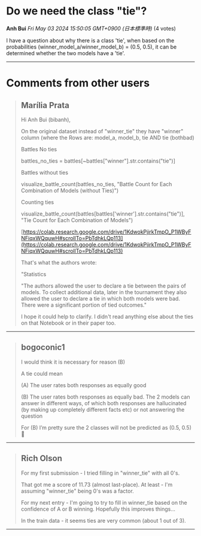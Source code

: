 # Do we need the class "tie"?

**Anh Bui** *Fri May 03 2024 15:50:05 GMT+0900 (日本標準時)* (4 votes)

I have a question about why there is a class 'tie', when based on the probabilities (winner_model_a/winner_model_b) = (0.5, 0.5), it can be determined whether the two models have a 'tie'.



---

 # Comments from other users

> ## Marília Prata
> 
> Hi Anh Bui (bibanh),
> 
> On the original dataset instead of "winner_tie"  they have "winner" column (where the Rows are: model_a, model_b, tie AND tie (bothbad)
> 
> Battles No ties
> 
> battles_no_ties = battles[~battles["winner"].str.contains("tie")]
> 
> Battles without ties
> 
> visualize_battle_count(battles_no_ties, "Battle Count for Each Combination of Models (without Ties)")
> 
> Counting ties
> 
> visualize_battle_count(battles[battles['winner'].str.contains("tie")], "Tie Count for Each Combination of Models")
> 
> [https://colab.research.google.com/drive/1KdwokPjirkTmpO_P1WByFNFiqxWQquwH#scrollTo=PbTdhkLQp113](https://colab.research.google.com/drive/1KdwokPjirkTmpO_P1WByFNFiqxWQquwH#scrollTo=PbTdhkLQp113)
> 
> That's what the authors wrote:
> 
> "Statistics
> 
> "The authors allowed the user to declare a tie between the pairs of models. To collect additional data, later in the tournament they also allowed the user to declare a tie in which both models were bad. There were a significant portion of tied outcomes."
> 
> I hope it could help to clarify. I didn't read anything else about the ties on that Notebook or in their paper too.
> 
> 
> 


---

> ## bogoconic1
> 
> I would think it is necessary for reason (B)
> 
> A tie could mean
> 
> (A) The user rates both responses as equally good
> 
> (B) The user rates both responses as equally bad. The 2 models can answer in different ways, of which both responses are hallucinated (by making up completely different facts etc) or not answering the question
> 
> For (B) I’m pretty sure the 2 classes will not be predicted as (0.5, 0.5) 🧐
> 
> 
> 


---

> ## Rich Olson
> 
> For my first submission - I tried filling in "winner_tie" with all 0's.
> 
> That got me a score of 11.73 (almost last-place).  At least - I'm assuming "winner_tie" being 0's was a factor.
> 
> For my next entry - I'm going to try to fill in winner_tie based on the confidence of A or B winning.  Hopefully this improves things…
> 
> In the train data - it seems ties are very common (about 1 out of 3).
> 
> 
> 


---

